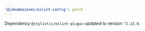 ```yaml
---
'@jakubmazanec/eslint-config': patch
---
```

Dependency `@stylistic/eslint-plugin` updated to version `^2.13.0`.
